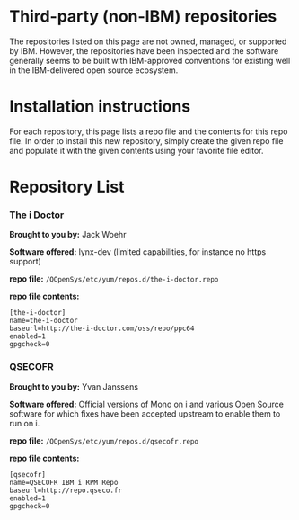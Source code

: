 # Third-party (non-IBM) repositories

The repositories listed on this page are not owned, managed, or supported by IBM. However, the repositories have been inspected and the software generally seems to be built with IBM-approved conventions for existing well in the IBM-delivered open source ecosystem. 

# Installation instructions
For each repository, this page lists a repo file and the contents for this repo file. In order to install this new repository, simply create the given repo file and populate it with the given contents using your favorite file editor. 


# Repository List

### The i Doctor
**Brought to you by:** Jack Woehr

**Software offered:** lynx-dev (limited capabilities, for instance no https support)

**repo file:** `/QOpenSys/etc/yum/repos.d/the-i-doctor.repo`
 
**repo file contents:**

```
[the-i-doctor]
name=the-i-doctor
baseurl=http://the-i-doctor.com/oss/repo/ppc64
enabled=1
gpgcheck=0
```

### QSECOFR
**Brought to you by:** Yvan Janssens

**Software offered:** Official versions of Mono on i and various Open Source software for which fixes have been accepted upstream to enable them to run on i.

**repo file:** `/QOpenSys/etc/yum/repos.d/qsecofr.repo`
 
**repo file contents:**

```
[qsecofr]
name=QSECOFR IBM i RPM Repo
baseurl=http://repo.qseco.fr
enabled=1
gpgcheck=0
```